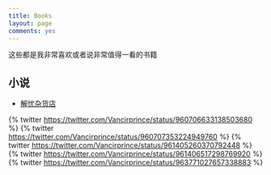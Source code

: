 ```yaml
---
title: Books
layout: page
comments: yes
---
```


这些都是我非常喜欢或者说非常值得一看的书籍

## 小说

* [解忧杂货店](https://book.douban.com/subject/25862578/)

{% twitter https://twitter.com/Vancirprince/status/960706633138503680 %}
{% twitter https://twitter.com/Vancirprince/status/960707353224949760 %}
{% twitter https://twitter.com/Vancirprince/status/961405260370792448 %}
{% twitter https://twitter.com/Vancirprince/status/961406517298769920 %}
{% twitter https://twitter.com/Vancirprince/status/963771027657338883 %}
